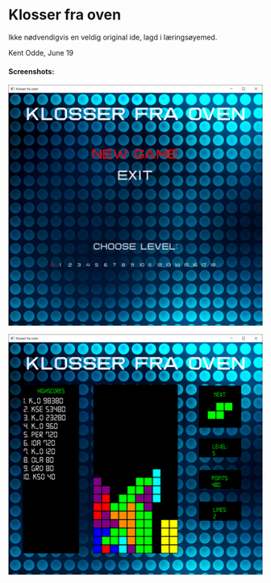# Klosser fra oven

Ikke nødvendigvis en veldig original ide, lagd i læringsøyemed. 

Kent Odde, June 19


#### Screenshots:
![](ex1.png)

![](ex2.png)
